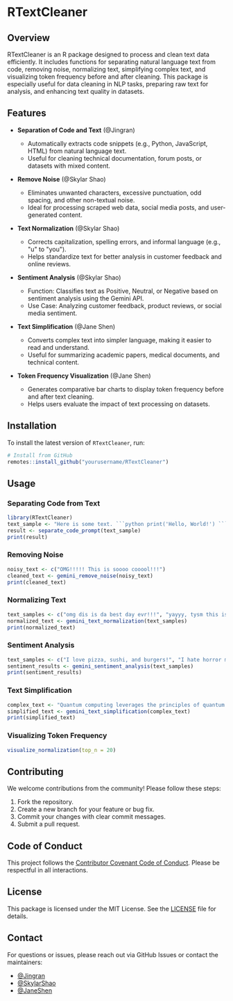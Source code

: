 # RTextCleaner

## Overview
RTextCleaner is an R package designed to process and clean text data efficiently. It includes functions for separating natural language text from code, removing noise, normalizing text, simplifying complex text, and visualizing token frequency before and after cleaning. This package is especially useful for data cleaning in NLP tasks, preparing raw text for analysis, and enhancing text quality in datasets.

## Features
- **Separation of Code and Text** (@Jingran)  
  - Automatically extracts code snippets (e.g., Python, JavaScript, HTML) from natural language text.
  - Useful for cleaning technical documentation, forum posts, or datasets with mixed content.

- **Remove Noise** (@Skylar Shao)  
  - Eliminates unwanted characters, excessive punctuation, odd spacing, and other non-textual noise.
  - Ideal for processing scraped web data, social media posts, and user-generated content.

- **Text Normalization** (@Skylar Shao)  
  - Corrects capitalization, spelling errors, and informal language (e.g., "u" to "you").
  - Helps standardize text for better analysis in customer feedback and online reviews.
 
- **Sentiment Analysis** (@Skylar Shao) 
  - Function: Classifies text as Positive, Neutral, or Negative based on sentiment analysis using the Gemini API.
  - Use Case: Analyzing customer feedback, product reviews, or social media sentiment.

- **Text Simplification** (@Jane Shen)  
  - Converts complex text into simpler language, making it easier to read and understand.
  - Useful for summarizing academic papers, medical documents, and technical content.

- **Token Frequency Visualization** (@Jane Shen)  
  - Generates comparative bar charts to display token frequency before and after text cleaning.
  - Helps users evaluate the impact of text processing on datasets.

## Installation
To install the latest version of `RTextCleaner`, run:
```r
# Install from GitHub
remotes::install_github("yourusername/RTextCleaner")
```

## Usage
### Separating Code from Text
```r
library(RTextCleaner)
text_sample <- "Here is some text. ```python print('Hello, World!') ```"
result <- separate_code_prompt(text_sample)
print(result)
```

### Removing Noise
```r
noisy_text <- c("OMG!!!!! This is soooo cooool!!!")
cleaned_text <- gemini_remove_noise(noisy_text)
print(cleaned_text)
```

### Normalizing Text
```r
text_samples <- c("omg dis is da best day evr!!!", "yayyy, tysm this is sooo gr8!!!")
normalized_text <- gemini_text_normalization(text_samples)
print(normalized_text)
```

### Sentiment Analysis
```r
text_samples <- c("I love pizza, sushi, and burgers!", "I hate horror movies. They're terrible.")
sentiment_results <- gemini_sentiment_analysis(text_samples)
print(sentiment_results)
```

### Text Simplification
```r
complex_text <- "Quantum computing leverages the principles of quantum mechanics to perform computations exponentially faster than classical computers."
simplified_text <- gemini_text_simplification(complex_text)
print(simplified_text)
```

### Visualizing Token Frequency
```r
visualize_normalization(top_n = 20)
```

## Contributing
We welcome contributions from the community! Please follow these steps:
1. Fork the repository.
2. Create a new branch for your feature or bug fix.
3. Commit your changes with clear commit messages.
4. Submit a pull request.

## Code of Conduct
This project follows the [Contributor Covenant Code of Conduct](CODE_OF_CONDUCT.md). Please be respectful in all interactions.

## License
This package is licensed under the MIT License. See the [LICENSE](LICENSE) file for details.

## Contact
For questions or issues, please reach out via GitHub Issues or contact the maintainers:
- [@Jingran](https://github.com/zhaojr23)
- [@SkylarShao](https://github.com/SkylarShao97)
- [@JaneShen](https://github.com/j232shen)


